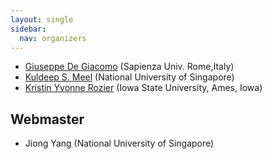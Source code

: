 ```yaml
---
layout: single
sidebar:
  nav: organizers
---
```




- [Giuseppe De Giacomo](https://www.diag.uniroma1.it/degiacom/) (Sapienza Univ. Rome,Italy)
- [Kuldeep S. Meel](https://www.comp.nus.edu.sg/~meel/) (National University of Singapore)
- [Kristin Yvonne Rozier](https://www.aere.iastate.edu/kyrozier/) (Iowa State University, Ames, Iowa)



## Webmaster

- Jiong Yang (National University of Singapore)
